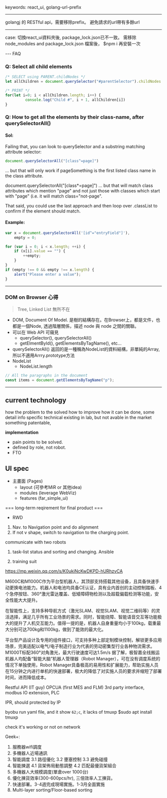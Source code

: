 keywords:  react_ui, golang-url-prefix

---
golangj 的 RESTful api，需要移除prefix。 避免請求的url帶有多餘url

---
case: 
切換react_ui資料夾後, package_lock.json已不一致。
需移除 node_modules and package_lock.json 檔案後， $npm i 再安裝一次

--- FAQ
### Q: Select all child elements 
```js
/* SELECT using PARENT.childNodes */
let allChildren = document.querySelector("#parentSelector").childNodes

/* PRINT */
for(let i=0; i < allChildren.length; i++) {
         console.log("Child #", i + 1, allChildren[i])
}
```

### Q: How to get all the elements by their class-name, after querySelectorAll()
#### Sol:
Failing that, you can look to querySelector and a substring matching attribute selector:

```js
document.querySelectorAll("[class^=page]")
```
… but that will only work if pageSomething is the first listed class name in the class attribute.

document.querySelectorAll("[class*=page]")
… but that will match class attributes which mention "page" and not just those with classes which start with "page" (i.e. it will match class="not-page".

That said, you could use the last approach and then loop over .classList to confirm if the element should match.

#### Example: 
```js
var x = document.querySelectorAll('[id^="entryField"]'),
    empty = 0;

for (var i = 0; i < x.length; ++i) {
    if (x[i].value == "") {
        ++empty;
    }
}
if (empty !== 0 && empty !== x.length) {
    alert("Please enter a value");
}
```

--- 
### DOM on Browser 心得
> Tree, Linked List 無所不在
* DOM, Document Of Model. 是樹的結構存在。在Browser上，都是文件，也都是一個Node, 透過階層關係，描述 node 與 node 之間的關聯。
* 可以在 Web API 可窺見
  * querySelector(), querySelectorAll()
  * getElmentById(), getElementsByTagName(), etc...
* querySelectorAll() 返回的是一種稱為NodeList的資料結構，非單純的Array, 所以不適用Arrry.prototype方法
* NodeList 
  * NodeList.length
```js
// All the paragraphs in the document
const items = document.getElementsByTagName("p");
```

---
## current technology
how the problem to the solved
how to improve
how it can be done, some detail info
specific technical 
existing in lab, but not avable in the market
something patentable, 

**implementation** 
* pain points to be solved.
* defined by role, not robot.
* FTO

## UI spec
* 主畫面 (Pages)
  * layout (可參考MiR or 其他idea)
  * modules (leverage WebViz)
  * features (far_simple_ui)

=== long-term reqirement for final product ===
* RWD

1. Nav. to Navigation point and do alignment
2. If not v shape, switch to navigation to the charging point.

communicate with two robots

1. task-list status and sorting and changing.
Ansible 


1. training suit


https://mp.weixin.qq.com/s/K0ukiNcKwDKPD-hURhzvCA
    
M600C和M1000C作为平台型机器人，其顶部支持搭载其他设备，且具备快速手动更换电池能力。机器人和电池均具备CE认证，具有业内首创的主动控制踏板、4个急停按钮、360°激光雷达覆盖、低矮障碍物检测以及超载偏载检测等功能，安全性能大大提升。


在智能性上，支持多种导航方式（激光SLAM、视觉SLAM、视觉二维码等）的灵活选择，满足几乎所有工业场景的需求。同时，智能绕障、智能语音交互等功能极大的提升了人机交互能力。值得一提的是，机器人自身重量均小于100kg，载重最大分别可达700kg和1100kg，做到了能效的最大化。


平台型产品设计及专用的组件接口，可支持多种上部定制模块控制，解锁更多应用场景，完美适配以电气/电子制造行业为代表的劳动密集型行业各种物流需求。
M1000T标配360°对角激光，最大行驶速度可达1.5m/s
据了解，极智嘉全线搬运机器人均配备“智能大脑”机器人管理器（Robot Manager），可在没有调度系统的情况下单独使用，Robot Manager具备极高的易用性和扩展能力，帮助实施人员在15分钟之内进行单机的快速部署，极大的降低了对实施人员的要求并缩短了部署时间，进而降低成本。

Restful API (IT guy)
OPCUA
(first MES and FLM)
3rd party interface, modbus
IO extension, PLC

IPR, should protected by IP


byobu run yaml file, and it show `62;c`, it lacks of tmuxp
$sudo apt install tmuxp


check it's working or not on network


Geek+:
1. 服務器wifi調度
2. 多機器人近場通訊
3. 智能調度
3.1 路徑優化
3.2 壅塞控制
3.3 避免碰撞
4. 智能揀選
4.1 貨架佈局動態調整
4.2 匹配最優貨架組合
5. 多機器人大規模調度(單倉over 1000台)
6. 優化揀貨效率(300-600pcs/hr), 三倍效率人工揀貨。
7. 快速部署。3-4週完成現場實施。1-3月全面實施
8. Multi-layer sorting/Floor-based sorting
